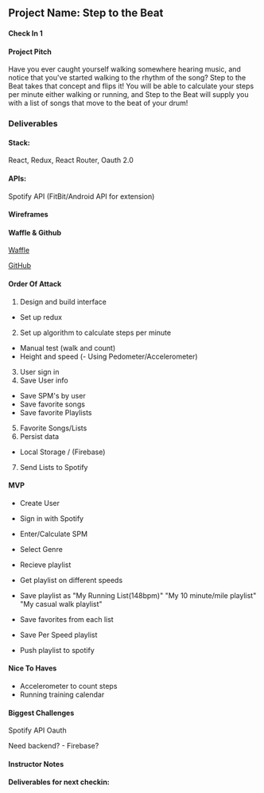 ## Project Name: Step to the Beat

#### Check In 1

#### Project Pitch

Have you ever caught yourself walking somewhere hearing music, and notice that you've started walking to the rhythm of the song? Step to the Beat takes that concept and flips it! You will be able to calculate your steps per minute either walking or running, and Step to the Beat will supply you with a list of songs that move to the beat of your drum!

### Deliverables

#### Stack:

React,
Redux,
React Router,
Oauth 2.0

#### APIs:

Spotify API
(FitBit/Android API for extension)

#### Wireframes

#### Waffle & Github

[Waffle](https://waffle.io/lexbonder/step-to-the-beat)

[GitHub](https://github.com/lexbonder/step-to-the-beat)

#### Order Of Attack

1) Design and build interface
  - Set up redux
2) Set up algorithm to calculate steps per minute
  - Manual test (walk and count)
  - Height and speed
  (- Using Pedometer/Accelerometer)
3) User sign in
4) Save User info
  - Save SPM's by user
  - Save favorite songs
  - Save favorite Playlists
5) Favorite Songs/Lists
6) Persist data
  - Local Storage / (Firebase)
7) Send Lists to Spotify
  

#### MVP

- Create User
- Sign in with Spotify

- Enter/Calculate SPM
- Select Genre
- Recieve playlist

- Get playlist on different speeds
- Save playlist as "My Running List(148bpm)" "My 10 minute/mile playlist" "My casual walk playlist"

- Save favorites from each list
- Save Per Speed playlist
- Push playlist to spotify

#### Nice To Haves

- Accelerometer to count steps
- Running training calendar

#### Biggest Challenges

Spotify API
Oauth

Need backend? - Firebase?

#### Instructor Notes

#### Deliverables for next checkin:
